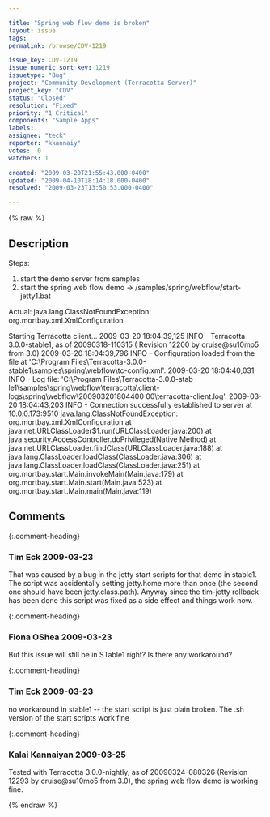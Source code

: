 ```yaml
---

title: "Spring web flow demo is broken"
layout: issue
tags: 
permalink: /browse/CDV-1219

issue_key: CDV-1219
issue_numeric_sort_key: 1219
issuetype: "Bug"
project: "Community Development (Terracotta Server)"
project_key: "CDV"
status: "Closed"
resolution: "Fixed"
priority: "1 Critical"
components: "Sample Apps"
labels: 
assignee: "teck"
reporter: "kkannaiy"
votes:  0
watchers: 1

created: "2009-03-20T21:55:43.000-0400"
updated: "2009-04-10T18:14:18.000-0400"
resolved: "2009-03-23T13:50:53.000-0400"

---
```




{% raw %}



## Description

<div markdown="1" class="description">

Steps:

1. start the demo server from samples
2. start the spring web flow demo -> /samples/spring/webflow/start-jetty1.bat

Actual: java.lang.ClassNotFoundException: org.mortbay.xml.XmlConfiguration

Starting Terracotta client...
2009-03-20 18:04:39,125 INFO - Terracotta 3.0.0-stable1, as of 20090318-110315 (
Revision 12200 by cruise@su10mo5 from 3.0)
2009-03-20 18:04:39,796 INFO - Configuration loaded from the file at 'C:\Program
 Files\Terracotta-3.0.0-stable1\samples\spring\webflow\tc-config.xml'.
2009-03-20 18:04:40,031 INFO - Log file: 'C:\Program Files\Terracotta-3.0.0-stab
le1\samples\spring\webflow\terracotta\client-logs\spring\webflow\200903201804400
00\terracotta-client.log'.
2009-03-20 18:04:43,203 INFO - Connection successfully established to server at
10.0.0.173:9510
java.lang.ClassNotFoundException: org.mortbay.xml.XmlConfiguration
        at java.net.URLClassLoader$1.run(URLClassLoader.java:200)
        at java.security.AccessController.doPrivileged(Native Method)
        at java.net.URLClassLoader.findClass(URLClassLoader.java:188)
        at java.lang.ClassLoader.loadClass(ClassLoader.java:306)
        at java.lang.ClassLoader.loadClass(ClassLoader.java:251)
        at org.mortbay.start.Main.invokeMain(Main.java:179)
        at org.mortbay.start.Main.start(Main.java:523)
        at org.mortbay.start.Main.main(Main.java:119)

</div>

## Comments


{:.comment-heading}
### **Tim Eck** <span class="date">2009-03-23</span>

<div markdown="1" class="comment">

That was caused by a bug in the jetty start scripts for that demo in stable1. The script was accidentally setting jetty.home more than once (the second one should have been jetty.class.path). Anyway since the tim-jetty rollback has been done this script was fixed as a side effect and things work now.

</div>


{:.comment-heading}
### **Fiona OShea** <span class="date">2009-03-23</span>

<div markdown="1" class="comment">

But this issue will still be in STable1 right? Is there any workaround?

</div>


{:.comment-heading}
### **Tim Eck** <span class="date">2009-03-23</span>

<div markdown="1" class="comment">

no workaround in stable1 -- the start script is just plain broken. The .sh version of the start scripts work fine

</div>


{:.comment-heading}
### **Kalai Kannaiyan** <span class="date">2009-03-25</span>

<div markdown="1" class="comment">

Tested with Terracotta 3.0.0-nightly, as of 20090324-080326 (Revision 12293 by cruise@su10mo5 from 3.0), the spring web flow demo is working fine.




</div>



{% endraw %}
